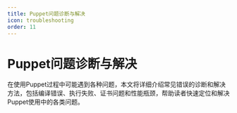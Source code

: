 ```yaml
---
title: Puppet问题诊断与解决
icon: troubleshooting
order: 11
---
```


# Puppet问题诊断与解决

在使用Puppet过程中可能遇到各种问题，本文将详细介绍常见错误的诊断和解决方法，包括编译错误、执行失败、证书问题和性能瓶颈，帮助读者快速定位和解决Puppet使用中的各类问题。

